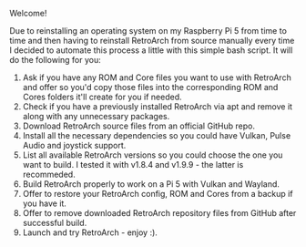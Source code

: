 Welcome!

Due to reinstalling an operating system on my Raspberry Pi 5 from time to time and then having to reinstall RetroArch from source manually every time I decided to automate this process a little with this simple bash script. It will do the following for you:
1. Ask if you have any ROM and Core files you want to use with RetroArch and offer so you'd copy those files into the corresponding ROM and Cores folders it'll create for you if needed.
2. Check if you have a previously installed RetroArch via apt and remove it along with any unnecessary packages.
3. Download RetroArch source files from an official GitHub repo.
4. Install all the necessary dependencies so you could have Vulkan, Pulse Audio and joystick support.
5. List all available RetroArch versions so you could choose the one you want to build. I tested it with v1.8.4 and v1.9.9 - the latter is recommeded.  
6. Build RetroArch properly to work on a Pi 5 with Vulkan and Wayland.
7. Offer to restore your RetroArch config, ROM and Cores from a backup if you have it.
8. Offer to remove downloaded RetroArch repository files from GitHub after successful build.
9. Launch and try RetroArch - enjoy :).
